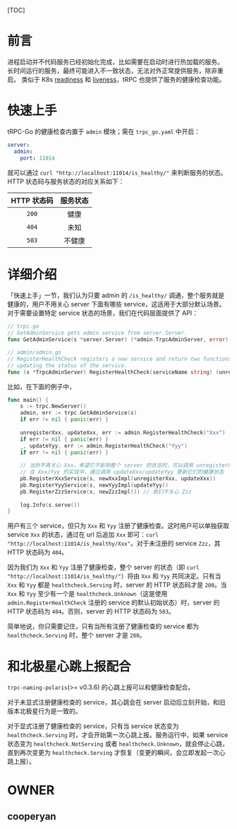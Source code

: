 [TOC]

# 前言

进程启动并不代码服务已经初始化完成，比如需要在启动时进行热加载的服务。
长时间运行的服务，最终可能进入不一致状态，无法对外正常提供服务，除非重启。
类似于 K8s [readiness](https://kubernetes.io/docs/tasks/configure-pod-container/configure-liveness-readiness-startup-probes/#define-readiness-probes) 和 [liveness](https://kubernetes.io/docs/tasks/configure-pod-container/configure-liveness-readiness-startup-probes/#define-a-liveness-http-request)，tRPC 也提供了服务的健康检查功能。

# 快速上手

tRPC-Go 的健康检查内置于 `admin` 模块；需在 `trpc_go.yaml` 中开启：
```yaml
server:
  admin:
    port: 11014
```
就可以通过 `curl "http://localhost:11014/is_healthy/"` 来判断服务的状态。HTTP 状态码与服务状态的对应关系如下：

| HTTP 状态码 | 服务状态 |
| :-: | :-: |
| `200` | 健康 |
| `404` | 未知 |
| `503` | 不健康 |

# 详细介绍

「快速上手」一节，我们认为只要 admin 的 `/is_healthy/` 调通，整个服务就是健康的，用户不用关心 server 下面有哪些 service，这适用于大部分默认场景。
对于需要设置特定 service 状态的场景，我们在代码层面提供了 API：
```go
// trpc.go
// GetAdminService gets admin service from server.Server.
func GetAdminService(s *server.Server) (*admin.TrpcAdminServer, error)

// admin/admin.go
// RegisterHealthCheck registers a new service and return two functions, one for unregistering the service and one for
// updating the status of the service.
func (s *TrpcAdminServer) RegisterHealthCheck(serviceName string) (unregister func(), update func(healthcheck.Status), err error)
```
比如，在下面的例子中，
```go
func main() {
	s := trpc.NewServer()
	admin, err := trpc.GetAdminService(s)
	if err != nil { panic(err) }
	
	unregisterXxx, updateXxx, err := admin.RegisterHealthCheck("Xxx")
	if err != nil { panic(err) }
	_, updateYyy, err := admin.RegisterHealthCheck("Yyy")
	if err != nil { panic(err) }
	
	// 当你不再关心 Xxx，希望它不影响整个 server 的状态时，可以调用 unregisterXxx
	// 在 Xxx/Yyy 的实现中，通过调用 updateXxx/updateYyy 更新它们的健康状态
	pb.RegisterXxxService(s, newXxxImpl(unregisterXxx, updateXxx))
	pb.RegisterYyyService(s, newYyyImpl(updateYyy))
	pb.RegisterZzzService(s, newZzzImpl()) // 我们不关心 Zzz
	
	log.Info(s.serve())
}
```
用户有三个 service，但只为 `Xxx` 和 `Yyy` 注册了健康检查。这时用户可以单独获取 service `Xxx` 的状态，通过在 url 后追加 `Xxx` 即可：`curl "http://localhost:11014/is_healthy/Xxx"`。对于未注册的 service `Zzz`，其 HTTP 状态码为 `404`。

因为我们为 `Xxx` 和 `Yyy` 注册了健康检查，整个 server 的状态（即 `curl "http://localhost:11014/is_healthy/"`）将由 `Xxx` 和 `Yyy` 共同决定。只有当 `Xxx` 和 `Yyy` 都是 `healthcheck.Serving` 时，server 的 HTTP 状态码才是 `200`。当 `Xxx` 和 `Yyy` 至少有一个是 `healthcheck.Unknown`（这是使用 `admin.RegisterHealthCheck` 注册的 service 的默认初始状态）时，server 的 HTTP 状态码为 `404`。否则，server 的 HTTP 状态码为 `503`。

简单地说，你只需要记住，只有当所有注册了健康检查的 service 都为 `healthcheck.Serving` 时，整个 server 才是 `200`。

# 和北极星心跳上报配合

`trpc-naming-polaris`(>= v0.3.6) 的心跳上报可以和健康检查配合。

对于未显式注册健康检查的 service，其心跳会在 server 启动后立刻开始，和旧版本北极星行为是一致的。

对于显式注册了健康检查的 service，只有当 service 状态变为 `healthcheck.Serving` 时，才会开始第一次心跳上报。服务运行中，如果 service 状态变为 `healthcheck.NotServing` 或者 `healthcheck.Unknown`，就会停止心跳，直到再次变更为 `healthcheck.Serving` 才恢复（变更的瞬间，会立即发起一次心跳上报）。

# OWNER
## cooperyan

